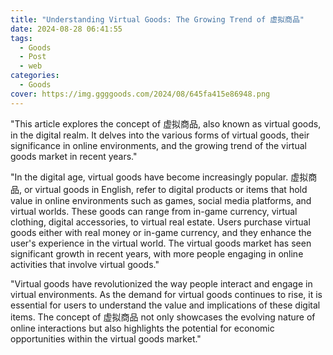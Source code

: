 ```yaml
---
title: "Understanding Virtual Goods: The Growing Trend of 虚拟商品"
date: 2024-08-28 06:41:55
tags:
  - Goods
  - Post
  - web
categories:
  - Goods
cover: https://img.ggggoods.com/2024/08/645fa415e86948.png
---
```


"This article explores the concept of 虚拟商品, also known as virtual goods, in the digital realm. It delves into the various forms of virtual goods, their significance in online environments, and the growing trend of the virtual goods market in recent years."

"In the digital age, virtual goods have become increasingly popular. 虚拟商品, or virtual goods in English, refer to digital products or items that hold value in online environments such as games, social media platforms, and virtual worlds. These goods can range from in-game currency, virtual clothing, digital accessories, to virtual real estate. Users purchase virtual goods either with real money or in-game currency, and they enhance the user's experience in the virtual world. The virtual goods market has seen significant growth in recent years, with more people engaging in online activities that involve virtual goods."

"Virtual goods have revolutionized the way people interact and engage in virtual environments. As the demand for virtual goods continues to rise, it is essential for users to understand the value and implications of these digital items. The concept of 虚拟商品 not only showcases the evolving nature of online interactions but also highlights the potential for economic opportunities within the virtual goods market."
